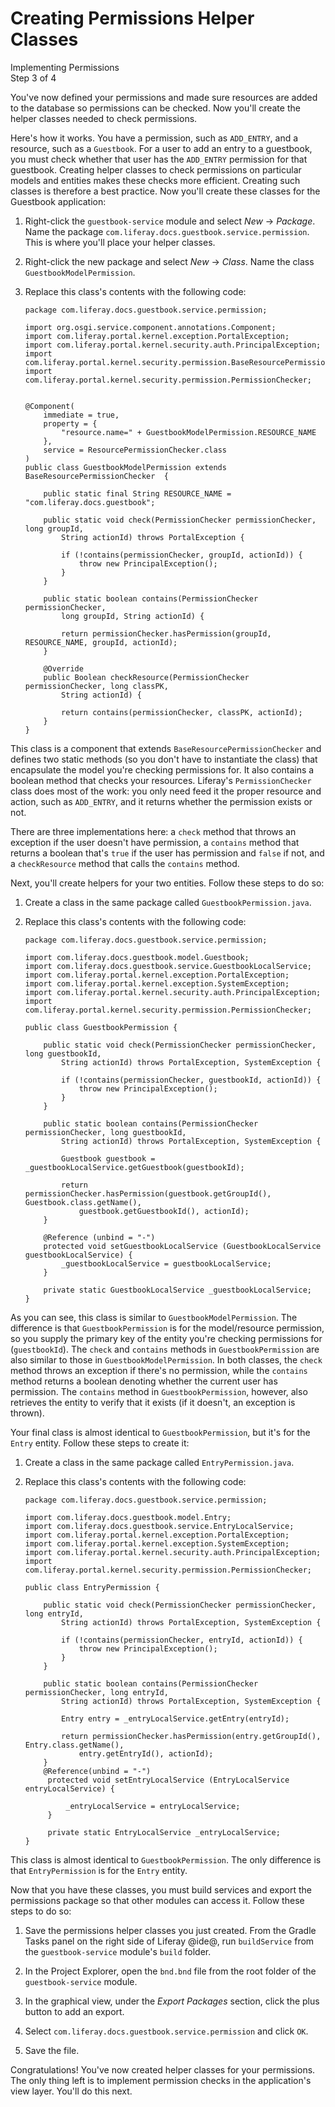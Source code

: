 # Creating Permissions Helper Classes [](id=creating-permissions-helper-classes)

<div class="learn-path-step">
    <p>Implementing Permissions<br>Step 3 of 4</p>
</div>

You've now defined your permissions and made sure resources are added to the 
database so permissions can be checked. Now you'll create the helper classes 
needed to check permissions. 

Here's how it works. You have a permission, such as `ADD_ENTRY`, and a resource,
such as a `Guestbook`. For a user to add an entry to a guestbook, you must check 
whether that user has the `ADD_ENTRY` permission for that guestbook. Creating 
helper classes to check permissions on particular models and entities makes 
these checks more efficient. Creating such classes is therefore a best practice. 
Now you'll create these classes for the Guestbook application: 

1.  Right-click the `guestbook-service` module and select *New* &rarr; 
    *Package*. Name the package `com.liferay.docs.guestbook.service.permission`. 
    This is where you'll place your helper classes. 

2.  Right-click the new package and select *New* &rarr; *Class*. Name the class 
    `GuestbookModelPermission`. 

3.  Replace this class's contents with the following code: 

        package com.liferay.docs.guestbook.service.permission;
        
        import org.osgi.service.component.annotations.Component;
        import com.liferay.portal.kernel.exception.PortalException;
        import com.liferay.portal.kernel.security.auth.PrincipalException;
        import com.liferay.portal.kernel.security.permission.BaseResourcePermissionChecker;
        import com.liferay.portal.kernel.security.permission.PermissionChecker;


        @Component(
            immediate = true,
            property = {
                "resource.name=" + GuestbookModelPermission.RESOURCE_NAME
            },
            service = ResourcePermissionChecker.class
        )
        public class GuestbookModelPermission extends BaseResourcePermissionChecker  {

            public static final String RESOURCE_NAME = "com.liferay.docs.guestbook";

            public static void check(PermissionChecker permissionChecker, long groupId,
                String actionId) throws PortalException {

                if (!contains(permissionChecker, groupId, actionId)) {
                    throw new PrincipalException();
                }
            }

            public static boolean contains(PermissionChecker permissionChecker,
                long groupId, String actionId) {

                return permissionChecker.hasPermission(groupId, RESOURCE_NAME, groupId, actionId);
            }

            @Override
            public Boolean checkResource(PermissionChecker permissionChecker, long classPK, 
                String actionId) {

                return contains(permissionChecker, classPK, actionId);
            }
        }

This class is a component that extends `BaseResourcePermissionChecker` and 
defines two static methods (so you don't have to instantiate the class) that 
encapsulate the model you're checking permissions for. It also contains a 
boolean method that checks your resources. Liferay's `PermissionChecker` class 
does most of the work: you only need feed it the proper resource and action, 
such as `ADD_ENTRY`, and it returns whether the permission exists or not. 

There are three implementations here: a `check` method that throws an exception 
if the user doesn't have permission, a `contains` method that returns a boolean 
that's `true` if the user has permission and `false` if not, and a 
`checkResource` method that calls the `contains` method. 

Next, you'll create helpers for your two entities. Follow these steps to do so: 

1.  Create a class in the same package called `GuestbookPermission.java`. 

2.  Replace this class's contents with the following code: 

        package com.liferay.docs.guestbook.service.permission;

        import com.liferay.docs.guestbook.model.Guestbook;
        import com.liferay.docs.guestbook.service.GuestbookLocalService;
        import com.liferay.portal.kernel.exception.PortalException;
        import com.liferay.portal.kernel.exception.SystemException;
        import com.liferay.portal.kernel.security.auth.PrincipalException;
        import com.liferay.portal.kernel.security.permission.PermissionChecker;

        public class GuestbookPermission {

            public static void check(PermissionChecker permissionChecker, long guestbookId, 
                String actionId) throws PortalException, SystemException {

                if (!contains(permissionChecker, guestbookId, actionId)) {
                    throw new PrincipalException();
                }
            }

            public static boolean contains(PermissionChecker permissionChecker, long guestbookId, 
                String actionId) throws PortalException, SystemException {

                Guestbook guestbook = _guestbookLocalService.getGuestbook(guestbookId);

                return permissionChecker.hasPermission(guestbook.getGroupId(), Guestbook.class.getName(), 
                    guestbook.getGuestbookId(), actionId);
            }

            @Reference (unbind = "-")
            protected void setGuestbookLocalService (GuestbookLocalService guestbookLocalService) {
                _guestbookLocalService = guestbookLocalService;
            }

            private static GuestbookLocalService _guestbookLocalService;
        }

As you can see, this class is similar to `GuestbookModelPermission`. The 
difference is that `GuestbookPermission` is for the model/resource permission, 
so you supply the primary key of the entity you're checking permissions for 
(`guestbookId`). The `check` and `contains` methods in `GuestbookPermission` are 
also similar to those in `GuestbookModelPermission`. In both classes, the 
`check` method throws an exception if there's no permission, while the 
`contains` method returns a boolean denoting whether the current user has 
permission. The `contains` method in `GuestbookPermission`, however, also 
retrieves the entity to verify that it exists (if it doesn't, an exception is 
thrown). 

Your final class is almost identical to `GuestbookPermission`, but it's for the 
`Entry` entity. Follow these steps to create it: 

1.  Create a class in the same package called `EntryPermission.java`. 

2.  Replace this class's contents with the following code: 

        package com.liferay.docs.guestbook.service.permission;

        import com.liferay.docs.guestbook.model.Entry;
        import com.liferay.docs.guestbook.service.EntryLocalService;
        import com.liferay.portal.kernel.exception.PortalException;
        import com.liferay.portal.kernel.exception.SystemException;
        import com.liferay.portal.kernel.security.auth.PrincipalException;
        import com.liferay.portal.kernel.security.permission.PermissionChecker;

        public class EntryPermission {

            public static void check(PermissionChecker permissionChecker, long entryId, 
                String actionId) throws PortalException, SystemException {

                if (!contains(permissionChecker, entryId, actionId)) {
                    throw new PrincipalException();
                }
            }

            public static boolean contains(PermissionChecker permissionChecker, long entryId, 
                String actionId) throws PortalException, SystemException {

                Entry entry = _entryLocalService.getEntry(entryId);

                return permissionChecker.hasPermission(entry.getGroupId(), Entry.class.getName(), 
                    entry.getEntryId(), actionId);
            }
            @Reference(unbind = "-")
             protected void setEntryLocalService (EntryLocalService entryLocalService) {

                 _entryLocalService = entryLocalService;
             }

             private static EntryLocalService _entryLocalService; 
        }

This class is almost identical to `GuestbookPermission`. The only difference is 
that `EntryPermission` is for the `Entry` entity. 

Now that you have these classes, you must build services and export the 
permissions package so that other modules can access it. Follow these steps to 
do so: 

1.  Save the permissions helper classes you just created. From the Gradle Tasks 
    panel on the right side of Liferay @ide@, run `buildService` from the 
    `guestbook-service` module's `build` folder. 

2.  In the Project Explorer, open the `bnd.bnd` file from the root folder of the 
    `guestbook-service` module.

3.  In the graphical view, under the *Export Packages* section, click the plus 
    button to add an export. 

4.  Select `com.liferay.docs.guestbook.service.permission` and click `OK`.

5.  Save the file.

Congratulations! You've now created helper classes for your permissions. The 
only thing left is to implement permission checks in the application's view 
layer. You'll do this next. 
